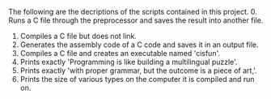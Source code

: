 The following are the decriptions of the scripts contained in this project.
0. Runs a C file through the preprocessor and saves the result into another file.
1. Compiles a C file but does not link.
2. Generates the assembly code of a C code and saves it in an output file.
3. Compiles a C file and creates an executable named 'cisfun'.
4. Prints exactly 'Programming is like building a multilingual puzzle'.
5. Prints exactly 'with proper grammar, but the outcome is a piece of art,'.
6. Prints the size of various types on the computer it is compiled and run on.
